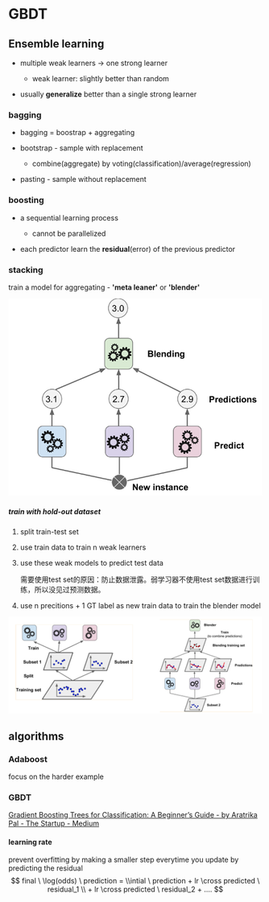 # GBDT

## Ensemble learning

- multiple weak learners -> one strong learner
  - weak learner: slightly better than random

- usually **generalize** better than a single strong learner



### bagging

- bagging = boostrap + aggregating
- bootstrap - sample with replacement
  - combine(aggregate) by voting(classification)/average(regression)

- pasting - sample without replacement

### boosting

- a sequential learning process
  - cannot be parallelized

- each predictor learn the **residual**(error) of the previous predictor



### stacking

train a model for aggregating - **'meta leaner'** or **'blender'**

![Stacking — Machine learning book](gbdt.assets/stacking1.png)

##### train with hold-out dataset

1. split train-test set

2. use train data to train n weak learners 

3. use these weak models to predict test data

   需要使用test set的原因：防止数据泄露。弱学习器不使用test set数据进行训练，所以没见过预测数据。

4. use n precitions + 1 GT label as new train data to train the blender model

![machine learning - Stacking without splitting data - Cross Validated](gbdt.assets/K7tyy.png)

## algorithms

### Adaboost

focus on the harder example 

### GBDT

 [Gradient Boosting Trees for Classification: A Beginner’s Guide - by Aratrika Pal - The Startup - Medium](https://medium.com/swlh/gradient-boosting-trees-for-classification-a-beginners-guide-596b594a14ea) 

#### learning rate

prevent overfitting by making a smaller step everytime you update by predicting the residual
$$
final \ \log(odds) \ prediction = \\intial \ prediction + lr \cross predicted \ residual_1 \\ + lr \cross predicted \ residual_2 + ....
$$

## 